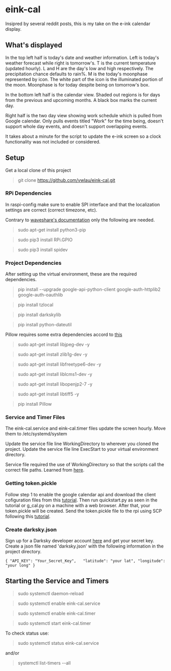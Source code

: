 # eink-cal

Insipred by several reddit posts, this is my take on the e-ink calendar display. 

## What's displayed
In the top left half is today's date and weather information. Left is today's weather forecast while right is tomorrow's. T is the current temperature (updated hourly). L and H are the day's low and high respectively. The precipitation chance defaults to rain%. M is the today's moonphase represented by icon. The white part of the icon is the illuminated portion of the moon. Moonphase is for today despite being on tomorrow's box. 

In the bottom left half is the calendar view. Shaded out regions is for days from the previous and upcoming months. A black box marks the current day.

Right half is the two day view showing work schedule which is pulled from Google calendar. Only pulls events titled "Work" for the time being, doesn't support whole day events, and doesn't support overlapping events. 

It takes about a minute for the script to update the e-ink screen so a clock functionality was not included or considered.

## Setup

Get a local clone of this project 

>git clone https://github.com/vwlau/eink-cal.git

### RPi Dependencies

In raspi-config make sure to enable SPI interface and that the localization settings are correct (correct timezone, etc). 

Contrary to [waveshare's documentation](https://www.waveshare.com/wiki/7.5inch_e-Paper_HAT) only the following are needed.

>sudo apt-get install python3-pip

>sudo pip3 install RPi.GPIO

>sudo pip3 install spidev

### Project Dependencies

After setting up the virtual environment, these are the required dependencies. 

>pip install --upgrade google-api-python-client google-auth-httplib2 google-auth-oauthlib

>pip install tzlocal

>pip install darkskylib

>pip install python-dateutil

Pillow requires some extra dependencies accord to [this](https://www.techcoil.com/blog/how-to-setup-python-imaging-library-pillow-on-raspbian-stretch-lite-for-processing-images-on-your-raspberry-pi/)

>sudo apt-get install libjpeg-dev -y

>sudo apt-get install zlib1g-dev -y

>sudo apt-get install libfreetype6-dev -y

>sudo apt-get install liblcms1-dev -y

>sudo apt-get install libopenjp2-7 -y

>sudo apt-get install libtiff5 -y

>pip install Pillow

### Service and Timer Files

The eink-cal.service and eink-cal.timer files update the screen hourly. Move them to /etc/systemd/system

Update the service file line WorkingDirectory to wherever you cloned the project. Update the service file line ExecStart to your virtual environment directory. 

Service file required the use of WorkingDirectory so that the scripts call the correct file paths. Learned from [here](https://serverfault.com/a/821786). 

### Getting token.pickle

Follow step 1 to enable the google calendar api and download the client cofiguration files from this [tutorial](https://developers.google.com/calendar/quickstart/python). Then run quickstart.py as seen in the tutorial or g_cal.py on a machine with a web browser. After that, your token.pickle will be created. Send the token.pickle file to the rpi using SCP following this [tutorial](https://www.raspberrypi.org/documentation/remote-access/ssh/scp.md). 

### Create darksky.json 

Sign up for a Darksky developer account [here](https://darksky.net/dev) and get your secret key. Create a json file named 'darksky.json' with the following information in the project directory. 

`{
    "API_KEY": "Your_Secret_Key",  
    "latitude": "your lat",
    "longitude": "your long"
}`

## Starting the Service and Timers

>sudo systemctl daemon-reload

>sudo systemctl enable eink-cal.service

>sudo systemctl enable eink-cal.timer

>sudo systemctl start eink-cal.timer

To check status use:

>sudo systemctl status eink-cal.service

and/or

>systemctl list-timers --all
